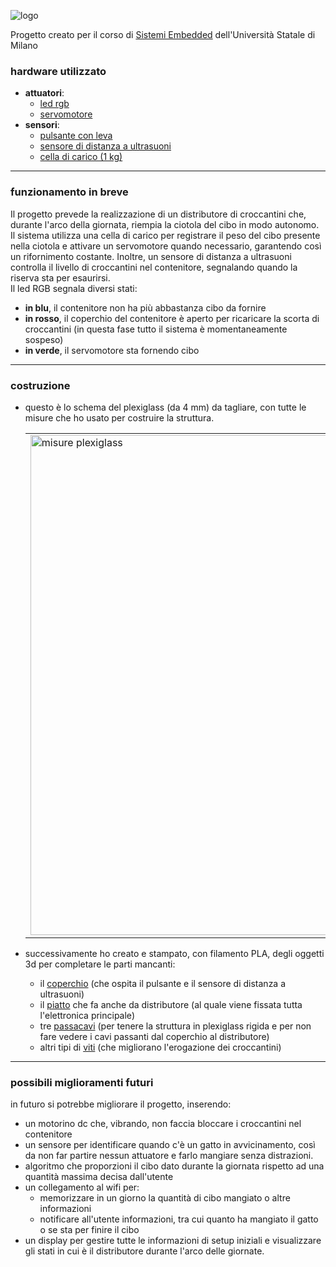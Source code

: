 

![logo](https://github.com/RestucciaMichele/FelineFoodHub/assets/72453178/097acf7a-c695-4cca-8fe9-1894ff191e88)

Progetto creato per il corso di [Sistemi Embedded](https://gitlab.di.unimi.it/sistemiembedded) dell'Università Statale di Milano

### hardware utilizzato
  - **attuatori**:
    - [led rgb](https://www.amazon.it/Youmile-emissione-Tri-Color-trasparenti-potrebbero/dp/B0897L6TZ8)
    - [servomotore](https://www.amazon.it/Aihasd-28YBJ-48-4-Phase-Stepper-Arduino/dp/B00U744GJU)
  - **sensori**:
    - [pulsante con leva](https://www.amazon.it/GOLRISEN-Interruttore-Finecorsa-Attuatore-Momentaneo/dp/B07F9QKTQQ)
    - [sensore di distanza a ultrasuoni](https://www.amazon.it/CML-Modulo-Ultrasuoni-Distanza-Trasduttore-Misurazione/dp/B00JB1C142)
    - [cella di carico (1 kg)](https://www.amazon.it/elettronica-portatile-sensore-HX711-pesatura-Raspberry/dp/B076PYX5DW)
_______________________________
### funzionamento in breve
Il progetto prevede la realizzazione di un distributore di croccantini che, durante l'arco della giornata, riempia la ciotola del cibo in modo autonomo. Il sistema utilizza una cella di carico per registrare il peso del cibo presente nella ciotola e attivare un servomotore quando necessario, garantendo così un rifornimento costante. Inoltre, un sensore di distanza a ultrasuoni controlla il livello di croccantini nel contenitore, segnalando quando la riserva sta per esaurirsi.  
Il led RGB segnala diversi stati:
  - **in blu**, il contenitore non ha più abbastanza cibo da fornire
  - **in rosso**, il coperchio del contenitore è aperto per ricaricare la scorta di croccantini (in questa fase tutto il sistema è momentaneamente sospeso)
  - **in verde**, il servomotore sta fornendo cibo
_______________________________
### costruzione
- questo è lo schema del plexiglass (da 4 mm) da tagliare, con tutte le misure che ho usato per costruire la struttura.
  <table>
  <tr>
    <td>
      <img src="https://github.com/RestucciaMichele/FelineFoodHub/assets/72453178/c57f1120-a306-4538-b359-df634e556f45" alt="misure plexiglass" width="800"/>
    </td>
    <td style="padding-left: 20px;">
      1° N.B. le proporzioni nell'immagine non sono quellle reali. Serve solo per avere le indicazioni sulle misure<br>
      2° N.B. i fori segnati servono per non crepare il plexiglass durante la piegatura    </td>
    </tr>
  </table>

- successivamente ho creato e stampato, con filamento PLA, degli oggetti 3d per completare le parti mancanti:  
  - il [coperchio](https://github.com/RestucciaMichele/FelineFoodHub/blob/main/readmeFile/coperchio.stl) (che ospita il pulsante e il sensore di distanza a ultrasuoni)
  - il [piatto](https://github.com/RestucciaMichele/FelineFoodHub/blob/main/readmeFile/distributore.stl) che fa anche da distributore (al quale viene fissata tutta l'elettronica principale)
  - tre [passacavi](https://github.com/RestucciaMichele/FelineFoodHub/blob/main/readmeFile/passacavi.stl) (per tenere la struttura in plexiglass rigida e per non fare vedere i cavi passanti dal coperchio al distributore)
  - altri tipi di [viti](https://github.com/RestucciaMichele/FelineFoodHub/blob/main/readmeFile/VITI.stl) (che migliorano l'erogazione dei croccantini)

________________________
### possibili miglioramenti futuri
in futuro si potrebbe migliorare il progetto, inserendo:
- un motorino dc che, vibrando, non faccia bloccare i croccantini nel contenitore
- un sensore per identificare quando c'è un gatto in avvicinamento, così da non far partire nessun attuatore e farlo mangiare senza distrazioni.
- algoritmo che proporzioni il cibo dato durante la giornata rispetto ad una quantità massima decisa dall'utente
- un collegamento al wifi per:
  - memorizzare in un giorno la quantità di cibo mangiato o altre informazioni
  - notificare all'utente informazioni, tra cui quanto ha mangiato il gatto o se sta per finire il cibo
- un display per gestire tutte le informazioni di setup iniziali e visualizzare gli stati in cui è il distributore durante l'arco delle giornate.

